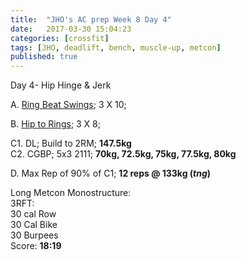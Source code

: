 ```yaml
---
title:  "JHO's AC prep Week 8 Day 4"
date:   2017-03-30 15:04:23
categories: [crossfit]
tags: [JHO, deadlift, bench, muscle-up, metcon]
published: true
---
```

Day 4- Hip Hinge & Jerk

A. [Ring Beat Swings][link1]; 3 X 10;

B. [Hip to Rings][link2]; 3 X 8;

C1. DL; Build to 2RM; **147.5kg**  
C2. CGBP; 5x3 2111; **70kg, 72.5kg, 75kg, 77.5kg, 80kg**

D. Max Rep of 90% of C1; **12 reps @ 133kg (_tng_)**

Long Metcon Monostructure:  
3RFT:  
30 cal Row  
30 Cal Bike  
30 Burpees  
Score: **18:19**

[link1]: https://www.youtu.be/OEbTnKKff6Q
[link2]: https://www.youtu.be/7stNokLb2Ts